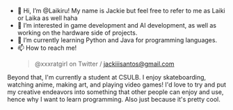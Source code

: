 - 👋 Hi, I’m @Laikiru! My name is Jackie but feel free to refer to me as Laiki or Laika as well haha
- 👀 I’m interested in game development and AI development, as well as working on the hardware side of projects.
- 🌱 I’m currently learning Python and Java for programming languages.
- 📫 How to reach me! 
  > @xxxratgirl on Twitter  /   jackiiisantos@gmail.com


Beyond that, I'm currently a student at CSULB. I enjoy skateboarding, watching anime, making art, and playing video games! I'd love to try and put my creative endeavors into something that other people can enjoy and use, hence why I want to learn programming.
Also just because it's pretty cool.

<!---
Laikiru/Laikiru is a ✨ special ✨ repository because its `README.md` (this file) appears on your GitHub profile.
You can click the Preview link to take a look at your changes.
--->
